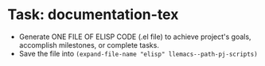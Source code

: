 <!-- ---
!-- title: 2025-01-06 08:45:51
!-- author: ywata-note-win
!-- date: /home/ywatanabe/proj/llemacs/workspace/resources/prompts/components/02_tasks/_documentation-tex.md
!-- --- -->

# Task: documentation-tex
* Generate ONE FILE OF ELISP CODE (.el file) to achieve project's goals, accomplish milestones, or complete tasks.
* Save the file into `(expand-file-name "elisp" llemacs--path-pj-scripts)`